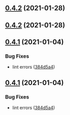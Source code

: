 ## [0.4.2](https://github.com/talkyjs/ssml/compare/v0.4.1...v0.4.2) (2021-01-28)

## [0.4.2](https://github.com/talkyjs/ssml/compare/v0.4.1...v0.4.2) (2021-01-28)



## [0.4.1](https://github.com/talkyjs/ssml/compare/v0.4.0...v0.4.1) (2021-01-04)


### Bug Fixes

* lint errors ([384d5a4](https://github.com/talkyjs/ssml/commit/384d5a4f84af2de4004410cdc8ce5a3a2da3ca93))

## [0.4.1](https://github.com/talkyjs/ssml/compare/v0.4.0...v0.4.1) (2021-01-04)


### Bug Fixes

* lint errors ([384d5a4](https://github.com/talkyjs/ssml/commit/384d5a4f84af2de4004410cdc8ce5a3a2da3ca93))




